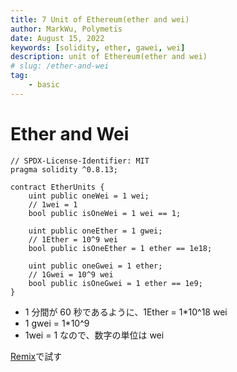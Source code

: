 ```yaml
---
title: 7 Unit of Ethereum(ether and wei)
author: MarkWu, Polymetis
date: August 15, 2022
keywords: [solidity, ether, gawei, wei]
description: unit of Ethereum(ether and wei)
# slug: /ether-and-wei
tag:
    - basic
---
```


# Ether and Wei

```solidity
// SPDX-License-Identifier: MIT
pragma solidity ^0.8.13;

contract EtherUnits {
    uint public oneWei = 1 wei;
    // 1wei = 1
    bool public isOneWei = 1 wei == 1;

    uint public oneEther = 1 gwei;
    // 1Ether = 10^9 wei
    bool public isOneEther = 1 ether == 1e18;

    uint public oneGwei = 1 ether;
    // 1Gwei = 10^9 wei
    bool public isOneGwei = 1 ether == 1e9;
}
```

-   1 分間が 60 秒であるように、1Ether = 1\*10^18 wei
-   1 gwei = 1\*10^9
-   1wei = 1 なので、数字の単位は wei

[Remix](https://remix.ethereum.org/)で試す
